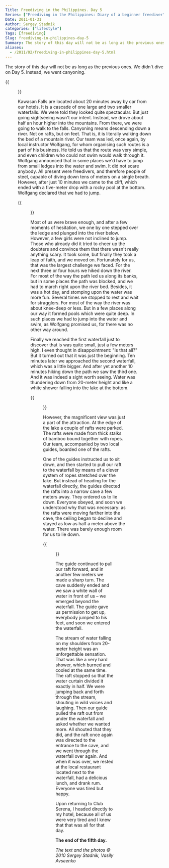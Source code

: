 ```yaml
---
Title: Freediving in the Philippines. Day 5
Series: ["Freediving in the Philippines: Diary of a beginner freediver"]
Date: 2011-01-31
Author: Sergey Stadnik
categories: ["lifestyle"]
Tags: [freediving]
Slug: freediving-in-philippines-day-5
Summary: The story of this day will not be as long as the previous ones. We didn't dive on Day 5. Instead, we went canyoning.
aliases:
  - /2011/02/freediving-in-philippines-day-5.html
---
```


The story of this day will not be as long as the previous ones. We
didn't dive on Day 5. Instead, we went canyoning.
<!-- more -->

{{<figure src="https://lh3.googleusercontent.com/-YWy1UjV2vDk/S6b4HJz4uHI/AAAAAAAADA8/cGgSR3x9z2A/s960-Ic42/image193.jpg" caption="At the beginning of the path">}}

Kawasan Falls are located about 20 minutes away by car from our hotels.
It is a cascade of one large and two smaller waterfalls. We were told
they looked quite spectacular. But just going sightseeing wasn't our
intent. Instead, we drove about half an hour higher into the
mountains. From there, we were going to walk to the falls. Canyoning means
descending down a river. Not on rafts, but on feet. That is, it is
literally walking down the bed of a mountain river. Our team was led,
once again, by local instructor Wolfgang, for whom organising such
routes is a part of his business. He told us that the route was very
simple, and even children who could not swim would walk through it.
Wolfgang announced that in some places we'd have to jump from small
ledges into the water and swim. It did not scare anybody. All present
were freedivers, and therefore people of steel, capable of diving down
tens of meters on a single breath. However, after just 10 minutes we
came to the cliff, which ended with a five-meter drop with a rocky
pool at the bottom. Wolfgang declared that we had to jump.

{{<figure src="https://lh3.googleusercontent.com/-CNRv0OZxTsk/S6b4JwCVhVI/AAAAAAAADA8/S1XAADTlszQ/s800-Ic42/image196.jpg" caption="The first obstacle">}}

Most of us were brave enough, and after a few moments of hesitation, we
one by one stepped over the ledge and plunged into the river below.
However, a few girls were not inclined to jump. Those who already did
it tried to cheer up the doubters and convince them that there wasn't
really anything scary. It took some, but finally they took a leap of
faith, and we moved on. Fortunately for us, that was the largest
challenge we faced. For the next three or four hours we hiked down the
river. For most of the way the path led us along its banks, but in
some places the path was blocked, and we had to march right upon the river
bed. Besides, it was a hot day, and stomping upon the water was more
fun. Several times we stopped to rest and wait for stragglers. For
most of the way the river was about knee-deep or less. But in a few places
along our way it formed pools which were quite deep. In such places we
had to jump into the water and swim, as Wolfgang promised us, for
there was no other way around.

Finally we reached the first waterfall just to discover that is was
quite small, just a few meters high. I even thought in disappointment:
"Is that all?" But it turned out that it was just the beginning. Ten
minutes later we approached the second waterfall, which was a little
bigger. And after yet another 10 minutes hiking down the path we saw
the third one. And it was indeed a sight worth seeing. Water was
thundering down from 20-meter height and like a white shower falling
into the lake at the bottom.

{{<figure src="https://lh3.googleusercontent.com/-lcGKACX_5dE/S6b4Nm_qsRI/AAAAAAAADA8/HCGtP7l4tnc/s960-Ic42/image202.jpg" caption="We had to swim at some places">}}

However, the magnificent view was just a part of the attraction. At the edge of the lake a couple of rafts were parked. The rafts were made from thick stalks of bamboo bound together with ropes. Our team, accompanied by two local guides, boarded one of the rafts.

One of the guides instructed us to sit down, and then started to pull
our raft to the waterfall by means of a clever system of ropes
stretched over the lake. But instead of heading for the waterfall
directly, the guides directed the rafts into a narrow cave a few
meters away. They ordered us to lie down. Everyone obeyed, and soon we
understood why that was necessary: as the rafts were moving farther
into the cave, the ceiling began to decline and stayed as low as half
a meter above the water. There was barely enough room for us to lie
down.

{{<figure src="https://lh3.googleusercontent.com/-R5xrzWjVMqY/S5t6B1QWXNI/AAAAAAAADA8/fTdV1tCmuEE/s960-Ic42/SDC11822.JPG" caption="The waterfall">}}

The guide continued to pull our raft forward, and in another few meters
we made a sharp turn. The cave suddenly ended and we saw a white wall
of water in front of us – we emerged beyond the waterfall. The guide
gave us permission to get up, everybody jumped to his feet, and soon
we entered the waterfall.

The stream of water falling on my shoulders from 20-meter height was an
unforgettable sensation. That was like a very hard shower, which
burned and cooled at the same time. The raft stopped so that the water
curtain divided it exactly in half. We were jumping back and forth through the
stream, shouting in wild voices and laughing. Then our guide pulled
the raft out from under the waterfall and asked whether we wanted more.
All shouted that they did, and the raft once again was directed to the
entrance to the cave, and we went through the waterfall over again.
And when it was over, we rested at the local restaurant located next to
the waterfall, had a delicious lunch, and drank rum. Everyone was tired
but happy.

Upon returning to Club Serena, I headed directly to my hotel, because
all of us were very tired and I knew that that was all for that day.

**The end of the fifth day.**

*The text and the photos © 2010 Sergey Stadnik, Vasily Avseenko*